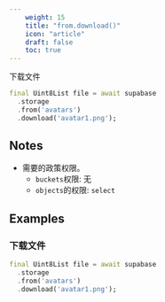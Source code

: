 ```yaml
---
    weight: 15
    title: "from.download()"
    icon: "article"
    draft: false
    toc: true
---
```


下载文件


```dart
final Uint8List file = await supabase
  .storage
  .from('avatars')
  .download('avatar1.png');
```






## Notes

- 需要的政策权限。
  - `buckets`权限: 无 
  - `objects`的权限: `select`










## Examples

### 下载文件



```dart
final Uint8List file = await supabase
  .storage
  .from('avatars')
  .download('avatar1.png');
```